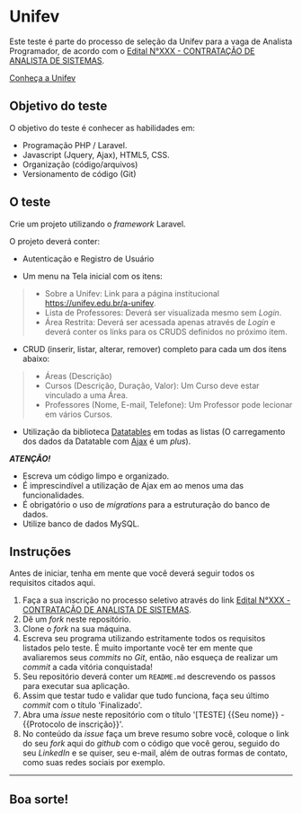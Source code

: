 # Unifev

Este teste é parte do processo de seleção da Unifev para a vaga de Analista Programador, de acordo com o [Edital N°XXX - CONTRATAÇÃO DE ANALISTA DE SISTEMAS](https://www.unifev.edu.br/edital/contratacao/00000000#editais).

[Conheça a Unifev](https://unifev.edu.br)

## Objetivo do teste

O objetivo do teste é conhecer as habilidades em:
- Programação PHP / Laravel.
- Javascript (Jquery, Ajax), HTML5, CSS.
- Organização (código/arquivos)
- Versionamento de código (Git)

## O teste 
Crie um projeto utilizando o *framework* Laravel.

O projeto deverá conter:

* Autenticação e Registro de Usuário

* Um menu na Tela inicial com os itens: 
> - Sobre a Unifev: Link para a página institucional https://unifev.edu.br/a-unifev.
> - Lista de Professores: Deverá ser visualizada mesmo sem *Login*.
> - Área Restrita: Deverá ser acessada apenas através de *Login* e deverá conter os links para os CRUDS definidos no próximo item.

* CRUD (inserir, listar, alterar, remover) completo para cada um dos itens abaixo:
> - Áreas (Descrição)
> - Cursos (Descrição, Duração, Valor): Um Curso deve estar vinculado a uma Área.
> - Professores (Nome, E-mail, Telefone): Um Professor pode lecionar em vários Cursos.

* Utilização da biblioteca [Datatables](https://datatables.net/) em todas as listas (O carregamento dos dados da Datatable com [Ajax](https://datatables.net/examples/ajax/index.html) é um *plus*).


***ATENÇÃO!***
* Escreva um código limpo e organizado.
* É imprescindível a utilização de Ajax em ao menos uma das funcionalidades.
* É obrigatório o uso de *migrations* para a estruturação do banco de dados.
* Utilize banco de dados MySQL.

## Instruções

Antes de iniciar, tenha em mente que você deverá seguir todos os requisitos citados aqui.

1. Faça a sua inscrição no processo seletivo através do link [Edital N°XXX - CONTRATAÇÃO DE ANALISTA DE SISTEMAS](https://www.unifev.edu.br/edital/contratacao/00000000#editais).
2. Dê um *fork* neste repositório.
3. Clone o *fork* na sua máquina.
4. Escreva seu programa utilizando estritamente todos os requisitos listados pelo teste. É muito importante você ter em mente que avaliaremos seus *commits* no *Git*, então, não esqueça de realizar um *commit* a cada vitória conquistada!
5. Seu repositório deverá conter um `README.md` descrevendo os passos para executar sua aplicação.
6. Assim que testar tudo e validar que tudo funciona, faça seu último *commit* com o título 'Finalizado'.
7. Abra uma *issue* neste repositório com o título '[TESTE] {{Seu nome}} - {{Protocolo de inscrição}}'.
8. No conteúdo da *issue* faça um breve resumo sobre você, coloque o link do seu *fork* aqui do *github* com o código que você gerou, seguido do seu *LinkedIn* e se quiser, seu e-mail, além de outras formas de contato, como suas redes sociais por exemplo.

---

## Boa sorte!

